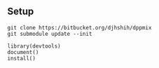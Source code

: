 ## Setup

```{bash}
git clone https://bitbucket.org/djhshih/dppmix
git submodule update --init
```

```{R}
library(devtools)
document()
install()
```
